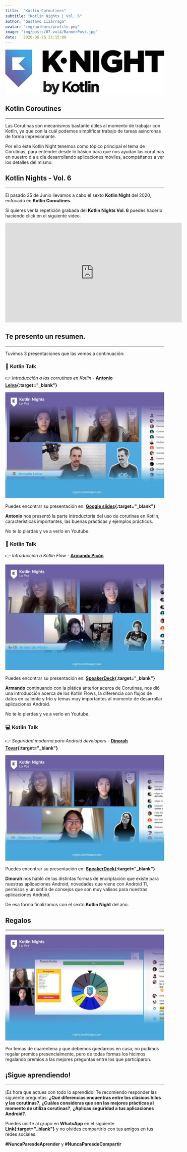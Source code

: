 ```yaml
---
title:  "Kotlin Coroutines"
subtitle: "Kotlin Nights | Vol. 6"
author: "Gustavo Lizárraga"
avatar: "img/authors/profile.png"
image: "img/posts/07-vol4/BannerPost.jpg"
date:   2020-06-26 21:15:00
---
```


<img src="img/knights/knightlogo.png" alt="K-Night" class="responsive-logo">

## **Kotlin Coroutines**
---

Las Corutinas son mecanismos bastante útiles al momento de trabajar con Kotlin, ya que con la cuál podemos simplificar trabajo de tareas asíncronas de forma impresionante. 

Por ello éste Kotlin Night tenemos como tópico principal el tema de Corutinas, para entender desde lo básico para que nos ayudan las corutinas en nuestro dia a dia desarrollando aplicaciones móviles, acompáñanos a ver los detalles del mismo.

## **Kotlin Nights - Vol. 6**
---

El pasado 25 de Junio llevamos a cabo el sexto **Kotlin Night** del 2020, enfocado en **Kotlin Coroutines**.

Si quieres ver la repetición grabada del **Kotlin Nights Vol. 6** puedes hacerlo haciendo click en el siguiente video.

<div class="video-container">
<iframe width="560" height="315" src="https://www.youtube.com/embed/cGlaIIT5PhM" frameborder="0" allow="accelerometer; autoplay; encrypted-media; gyroscope; picture-in-picture" allowfullscreen></iframe></div>

## **Te presento un resumen.**
---
Tuvimos 3 presentaciones que las vemos a continuación:

### 📢 **Kotlin Talk**

👉 *Introducción a las corrutinas en Kotlin* - **[Antonio Leiva](https://twitter.com/lime_cl){:target="_blank"}**

<img src="img/posts/09-vol6/FotoAntonio.jpg" alt="Antonio Leiva" class="responsive">

Puedes encontrar su presentación en: **[Google slides](){:target="_blank"}**

**Antonio** nos presentó la parte introductoria del uso de corutinas en Kotlin, características importantes, las buenas prácticas y ejemplos prácticos.

No te lo pierdas y ve a verlo en Youtube.

### 📢 **Kotlin Talk**

👉 *Introducción a Kotlin Flow* - **[Armando Picón](https://twitter.com/DevPicon)**

<img src="img/posts/09-vol6/FotoArmando.jpg" alt="Armando Picón" class="responsive">

Puedes encontrar su presentación en: **[SpeakerDeck](https://speakerdeck.com/devpicon/introduction-to-kotlin-flow){:target="_blank"}**

**Armando** continuando con la plática anterior acerca de Corutinas, nos dió una introducción acerca de los Kotlin Flows, la diferencia con flujos de datos en caliente y frío y temas muy importantes al momento de desarrollar aplicaciones Android.

No te lo pierdas y ve a verlo en Youtube.

### 💻 **Kotlin Talk**

👉 *Seguridad moderna para Android developers* - **[Dinorah Tovar](https://twitter.com/DDinorahtovar){:target="_blank"}**

<img src="img/posts/09-vol6/FotoDinorah.jpg" alt="Dinorah Tovar" class="responsive">

Puedes encontrar su presentación en: **[SpeakerDeck](https://speakerdeck.com/dinorahto/modern-security-for-android-developers){:target="_blank"}**

**Dinorah** nos habló de las distintas formas de encriptación que existe para nuestras aplicaciones Android, novedades que viene con Android 11, permisos y un sinfín de consejos que son muy valisos para nuestras aplicaciones Android.

De esa forma finalizamos con el sexto **Kotlin Night** del año.

## **Regalos**
---

<img src="img/posts/09-vol6/FotoPremios.jpg" alt="Premios" class="responsive">

Por temas de cuarentena y que debemos quedarnos en casa, no pudimos regalar premios presencialmente, pero de todas formas los hicimos regalando premios a las mejores preguntas entre los que participaron.

## **¡Sigue aprendiendo!**
---

¡Es hora que actues con todo lo aprendido!
Te recomiendo responder las siguiente preguntas:
**¿Qué diferencias encuentras entre los clásicos hilos y las corutinas?**, **¿Cuáles consideras que son las mejores prácticas al momento de utiliza corutinas?**, **¿Aplicas seguridad a tus aplicaciones Android?**.

Puedes unirte al grupo en **WhatsApp** en el siguiente **[Link](https://chat.whatsapp.com/IB0gxV6ke1H2ilzitfwkas){:target="_blank"}** y no olvides compartirlo con tus amigos en tus redes sociales.

**#NuncaParesdeAprender** y **#NuncaParesdeCompartir**
